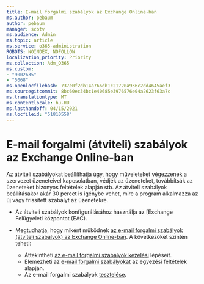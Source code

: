 ```yaml
---
title: E-mail forgalmi szabályok az Exchange Online-ban
ms.author: pebaum
author: pebaum
manager: scotv
ms.audience: Admin
ms.topic: article
ms.service: o365-administration
ROBOTS: NOINDEX, NOFOLLOW
localization_priority: Priority
ms.collection: Adm_O365
ms.custom:
- "9002635"
- "5068"
ms.openlocfilehash: 737e0f2db14a766db1c21720a936c2dd4645aef3
ms.sourcegitcommit: 8bc60ec34bc1e40685e3976576e04a2623f63a7c
ms.translationtype: MT
ms.contentlocale: hu-HU
ms.lasthandoff: 04/15/2021
ms.locfileid: "51810558"
---
```

# <a name="mail-flow-transport-rules-in-exchange-online"></a>E-mail forgalmi (átviteli) szabályok az Exchange Online-ban

Az átviteli szabályokat beállíthatja úgy, hogy műveleteket végezzenek a szervezet üzeneteivel kapcsolatban, védjék az üzeneteket, továbbítsák az üzeneteket bizonyos feltételek alapján stb.  Az átviteli szabályok beállításakor akár 30 percet is igénybe vehet, mire a program alkalmazza az új vagy frissített szabályt az üzenetekre.

- Az átviteli szabályok konfigurálásához használja az [Exchange Felügyeleti központot (EAC).

- Megtudhatja, hogy miként működnek [az e-mail forgalmi szabályok (átviteli szabályok) az Exchange Online-ban](https://docs.microsoft.com/exchange/security-and-compliance/mail-flow-rules/mail-flow-rules). A következőket szintén teheti:

    - Áttekintheti [az e-mail forgalmi szabályok kezelési](https://docs.microsoft.com/exchange/security-and-compliance/mail-flow-rules/manage-mail-flow-rules) lépéseit.
    - Elemezheti az [e-mail forgalmi szabályokat](https://docs.microsoft.com/exchange/security-and-compliance/mail-flow-rules/mail-flow-rule-actions) az egyezési feltételek alapján.
    - Az e-mail forgalmi szabályok [tesztelése](https://docs.microsoft.com/exchange/security-and-compliance/mail-flow-rules/test-mail-flow-rules).
